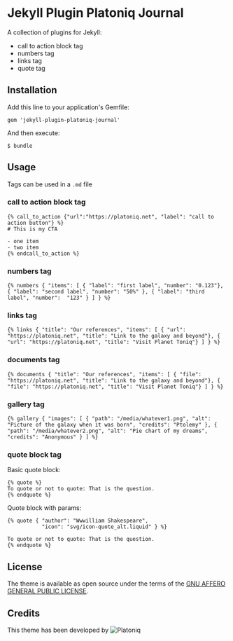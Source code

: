 Jekyll Plugin Platoniq Journal
==============================

A collection of plugins for Jekyll:

- call to action block tag
- numbers tag
- links tag
- quote tag

## Installation

Add this line to your application's Gemfile:

    gem 'jekyll-plugin-platoniq-journal'

And then execute:

    $ bundle

## Usage

Tags can be used in a `.md` file

### call to action block tag

```
{% call_to_action {"url":"https://platoniq.net", "label": "call to action button"} %}
# This is my CTA

- one item
- two item
{% endcall_to_action %}
```

### numbers tag

```
{% numbers { "items": [ { "label": "first label", "number": "0.123"}, { "label": "second label", "number": "50%" }, { "label": "third label", "number":  "123" } ] } %}
```

### links tag

```
{% links { "title": "Our references", "items": [ { "url": "https://platoniq.net", "title": "Link to the galaxy and beyond"}, { "url": "https://platoniq.net", "title": "Visit Planet Toniq"} ] } %}
```

### documents tag

```
{% documents { "title": "Our references", "items": [ { "file": "https://platoniq.net", "title": "Link to the galaxy and beyond"}, { "file": "https://platoniq.net", "title": "Visit Planet Toniq"} ] } %}
```


### gallery tag

```
{% gallery { "images": [ { "path": "/media/whatever1.png", "alt": "Picture of the galaxy when it was born", "credits": "Ptolemy" }, { "path": "/media/whatever2.png", "alt": "Pie chart of my dreams", "credits": "Anonymous" } ] %}
```

### quote block tag

Basic quote block:

```liquid
{% quote %}
To quote or not to quote: That is the question.
{% endquote %}
```

Quote block with params:

```liquid
{% quote { "author": "Wwwilliam Shakespeare", 
           "icon": "svg/icon-quote_alt.liquid" } %}

To quote or not to quote: That is the question.
{% endquote %}
```

## License

The theme is available as open source under the terms of the [GNU AFFERO GENERAL PUBLIC LICENSE](https://opensource.org/licenses/AGPL-3.0).

## Credits

This theme has been developed by ![Platoniq](https://avatars.githubusercontent.com/u/31537393?s=200&v=4)
